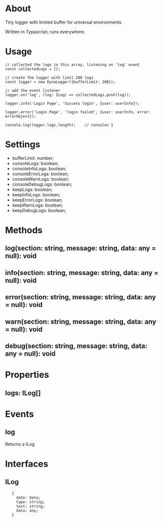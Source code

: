 # About 

Tiny logger with limited buffer for universal environments.

Written in Typascript, runs everywhere.

# Usage

``` 
// collected the logs in this array, listening on 'log' event
const collectedLogs = [];

// create the logger with limit 200 logs
const logger = new DynaLogger({bufferLimit: 200});

// add the event listener
logger.on('log', (log: ILog) => collectedLogs.push(log));

logger.info('Login Page', 'Success login', {user: userInfo});

logger.error('Login Page', 'login failed', {user: userInfo, error: errorObject});

console.log(logger.logs.length); 	// consoles 1

``` 

# Settings 

- bufferLimit: number;
- consoleLogs: boolean;
- consoleInfoLogs: boolean;
- consoleErrorLogs: boolean;
- consoleWarnLogs: boolean;
- consoleDebugLogs: boolean;
- keepLogs: boolean;
- keepInfoLogs: boolean;
- keepErrorLogs: boolean;
- keepWarnLogs: boolean;
- keepDebugLogs: boolean;
  
# Methods

## log(section: string, message: string, data: any = null): void
## info(section: string, message: string, data: any = null): void
## error(section: string, message: string, data: any = null): void
## warn(section: string, message: string, data: any = null): void
## debug(section: string, message: string, data: any = null): void

# Properties

## logs: ILog[]

# Events

## log

Returns a ILog

# Interfaces

## ILog
``` 
   {
     date: Date;
     type: string;
     text: string;
     data: any;
   }
``` 
